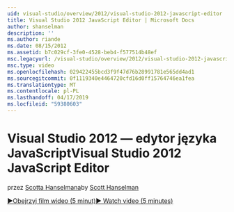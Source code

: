 ```yaml
---
uid: visual-studio/overview/2012/visual-studio-2012-javascript-editor
title: Visual Studio 2012 JavaScript Editor | Microsoft Docs
author: shanselman
description: ''
ms.author: riande
ms.date: 08/15/2012
ms.assetid: b7c029cf-3fe0-4528-beb4-f577514b48ef
msc.legacyurl: /visual-studio/overview/2012/visual-studio-2012-javascript-editor
msc.type: video
ms.openlocfilehash: 029422455bcd3f9f47d76b28991781e565dd4ad1
ms.sourcegitcommit: 0f1119340e4464720cfd16d0ff15764746ea1fea
ms.translationtype: MT
ms.contentlocale: pl-PL
ms.lasthandoff: 04/17/2019
ms.locfileid: "59380603"
---
```

# <a name="visual-studio-2012-javascript-editor"></a><span data-ttu-id="e95ef-102">Visual Studio 2012 — edytor języka JavaScript</span><span class="sxs-lookup"><span data-stu-id="e95ef-102">Visual Studio 2012 JavaScript Editor</span></span>

<span data-ttu-id="e95ef-103">przez [Scotta Hanselmana](https://github.com/shanselman)</span><span class="sxs-lookup"><span data-stu-id="e95ef-103">by [Scott Hanselman](https://github.com/shanselman)</span></span>

[<span data-ttu-id="e95ef-104">&#9654;Obejrzyj film wideo (5 minut)</span><span class="sxs-lookup"><span data-stu-id="e95ef-104">&#9654; Watch video (5 minutes)</span></span>](https://channel9.msdn.com/Blogs/ASP-NET-Site-Videos/visual-studio-2012-javascript-editor)
